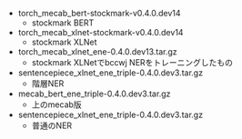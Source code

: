 - torch_mecab_bert-stockmark-v0.4.0.dev14
  - stockmark BERT
- torch_mecab_xlnet-stockmark-v0.4.0.dev14
  - stockmark XLNet
- torch_mecab_xlnet_ene-0.4.0.dev13.tar.gz
  - stockmark XLNetでbccwj NERをトレーニングしたもの
- sentencepiece_xlnet_ene_triple-0.4.0.dev3.tar.gz
  - 階層NER
- mecab_bert_ene_triple-0.4.0.dev3.tar.gz
  - 上のmecab版
- sentencepiece_xlnet_ene_triple-0.4.0.dev3.tar.gz
  - 普通のNER